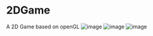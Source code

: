 # 2DGame
A 2D Game based on openGL
![image](https://github.com/kayiko/2DGame/assets/46839323/61c5781f-997c-4b77-a481-692083d14a61)
![image](https://github.com/kayiko/2DGame/assets/46839323/694fe85d-3a80-484e-a232-b945e5f210dd)
![image](https://github.com/kayiko/2DGame/assets/46839323/e05caacf-9173-40be-9720-c2efa18a819e)
